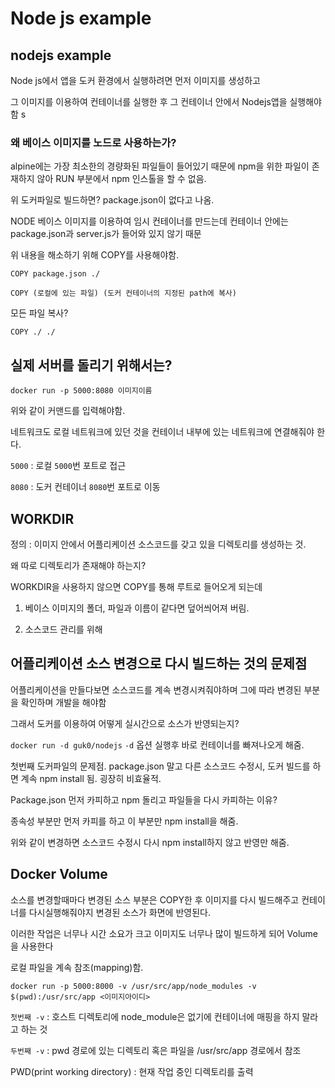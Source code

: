 # Node js example
## nodejs example
Node js에서 앱을 도커 환경에서 실행하려면 먼저 이미지를 생성하고

그 이미지를 이용하여 컨테이너를 실행한 후 그 컨테이너 안에서 Nodejs앱을 실행해야함
s

### 왜 베이스 이미지를 노드로 사용하는가?
alpine에는 가장 최소한의 경량화된 파일들이 들어있기 때문에 npm을 위한 파일이 존재하지 않아 RUN 부분에서 npm 인스톨을 할 수 없음.

위 도커파일로 빌드하면? package.json이 없다고 나옴.

NODE 베이스 이미지를 이용하여 임시 컨테이너를 만드는데 컨테이너 안에는 package.json과 server.js가 들어와 있지 않기 때문


위 내용을 해소하기 위해 COPY를 사용해야함.

`COPY package.json ./`

`COPY (로컬에 있는 파일) (도커 컨테이너의 지정된 path에 복사)`

모든 파일 복사?

`COPY ./ ./`

## 실제 서버를 돌리기 위해서는?

`docker run -p 5000:8080 이미지이름`

위와 같이 커맨드를 입력해야함.

네트워크도 로컬 네트워크에 있던 것을 컨테이너 내부에 있는 네트워크에 연결해줘야 한다.

`5000` : 로컬 `5000`번 포트로 접근

`8080` : 도커 컨테이너 `8080`번 포트로 이동

## WORKDIR

정의 : 이미지 안에서 어플리케이션 소스코드를 갖고 있을 디렉토리를 생성하는 것.

왜 따로 디렉토리가 존재해야 하는지?

WORKDIR을 사용하지 않으면 COPY를 통해 루트로 들어오게 되는데

1. 베이스 이미지의 폴더, 파일과 이름이 같다면 덮어씌어져 버림.

2. 소스코드 관리를 위해

## 어플리케이션 소스 변경으로 다시 빌드하는 것의 문제점

어플리케이션을 만들다보면 소스코드를 계속 변경시켜줘야하며 그에 따라 변경된 부분을 확인하며 개발을 해야함

그래서 도커를 이용하여 어떻게 실시간으로 소스가 반영되는지?

`docker run -d guk0/nodejs`
`-d` 옵션 실행후 바로 컨테이너를 빠져나오게 해줌.

첫번째 도커파일의 문제점. package.json 말고 다른 소스코드 수정시, 도커 빌드를 하면 계속 npm install 됨. 굉장히 비효율적.

Package.json 먼저 카피하고 npm 돌리고 파일들을 다시 카피하는 이유?

종속성 부분만 먼저 카피를 하고 이 부분만 npm install을 해줌.

위와 같이 변경하면 소스코드 수정시 다시 npm install하지 않고 반영만 해줌.

## Docker Volume

소스를 변경할때마다 변경된 소스 부분은 COPY한 후 이미지를 다시 빌드해주고 컨테이너를 다시실행해줘야지 변경된 소스가 화면에 반영된다.

이러한 작업은 너무나 시간 소요가 크고 이미지도 너무나 많이 빌드하게 되어 Volume을 사용한다

로컬 파일을 계속 참조(mapping)함.

`docker run -p 5000:8000 -v /usr/src/app/node_modules -v $(pwd):/usr/src/app <이미지아이디>`

`첫번째 -v` : 호스트 디렉토리에 node_module은 없기에 컨테이너에 매핑을 하지 말라고 하는 것

`두번째 -v` : pwd 경로에 있는 디렉토리 혹은 파일을 /usr/src/app 경로에서 참조

PWD(print working directory) : 현재 작업 중인 디렉토리를 출력
